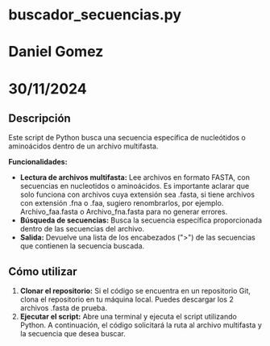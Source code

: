 # buscador_secuencias.py

# Daniel Gomez
# 30/11/2024

## Descripción

Este script de Python busca una secuencia específica de nucleótidos o aminoácidos dentro de un archivo multifasta. 

**Funcionalidades:**

* **Lectura de archivos multifasta:** Lee archivos en formato FASTA, con secuencias en nucleotidos o aminoácidos. Es importante aclarar que solo funciona con archivos cuya extensión sea .fasta, si tiene archivos con extensión .fna o .faa, sugiero renombrarlos, por ejemplo. Archivo_faa.fasta o Archivo_fna.fasta para no generar errores.
* **Búsqueda de secuencias:** Busca la secuencia específica proporcionada dentro de las secuencias del archivo.
* **Salida:** Devuelve una lista de los encabezados (">") de las secuencias que contienen la secuencia buscada.

## Cómo utilizar

1. **Clonar el repositorio:** Si el código se encuentra en un repositorio Git, clona el repositorio en tu máquina local. Puedes descargar los 2 archivos .fasta de prueba.
2. **Ejecutar el script:** Abre una terminal y ejecuta el script utilizando Python. A continuación, el código solicitará la ruta al archivo multifasta y la secuencia que desea buscar.

